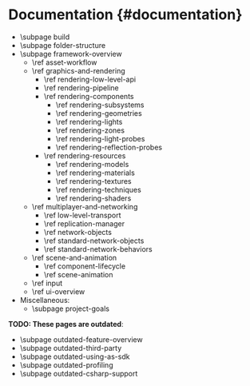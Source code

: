 Documentation {#documentation}
========================================

* \subpage build
* \subpage folder-structure
* \subpage framework-overview
    * \ref asset-workflow
    * \ref graphics-and-rendering
        * \ref rendering-low-level-api
        * \ref rendering-pipeline
        * \ref rendering-components
            * \ref rendering-subsystems
            * \ref rendering-geometries
            * \ref rendering-lights
            * \ref rendering-zones
            * \ref rendering-light-probes
            * \ref rendering-reflection-probes
        * \ref rendering-resources
            * \ref rendering-models
            * \ref rendering-materials
            * \ref rendering-textures
            * \ref rendering-techniques
            * \ref rendering-shaders
    * \ref multiplayer-and-networking
        * \ref low-level-transport
        * \ref replication-manager
        * \ref network-objects
        * \ref standard-network-objects
        * \ref standard-network-behaviors
    * \ref scene-and-animation
        * \ref component-lifecycle
        * \ref scene-animation
    * \ref input
    * \ref ui-overview
* Miscellaneous:
    * \subpage project-goals

**TODO: These pages are outdated**:

* \subpage outdated-feature-overview
* \subpage outdated-third-party
* \subpage outdated-using-as-sdk
* \subpage outdated-profiling
* \subpage outdated-csharp-support

